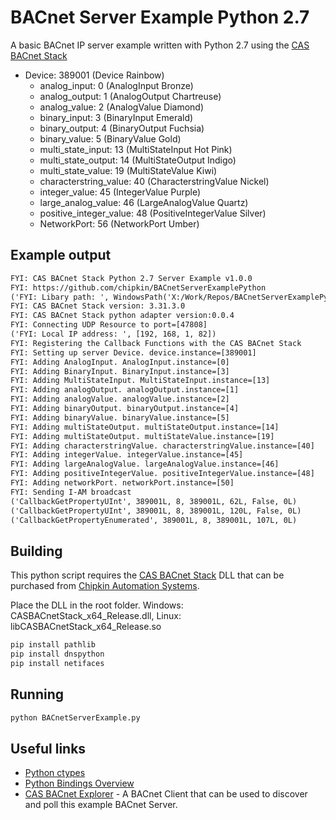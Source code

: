 # BACnet Server Example Python 2.7
A basic BACnet IP server example written with Python 2.7 using the [CAS BACnet Stack](https://www.bacnetstack.com/)

- Device: 389001 (Device Rainbow)
  - analog_input: 0 (AnalogInput Bronze)
  - analog_output: 1 (AnalogOutput Chartreuse)
  - analog_value: 2 (AnalogValue Diamond)
  - binary_input: 3 (BinaryInput Emerald)
  - binary_output: 4 (BinaryOutput Fuchsia)
  - binary_value: 5 (BinaryValue Gold)
  - multi_state_input: 13 (MultiStateInput Hot Pink)
  - multi_state_output: 14 (MultiStateOutput Indigo)
  - multi_state_value: 19 (MultiStateValue Kiwi)
  - characterstring_value: 40 (CharacterstringValue Nickel)
  - integer_value: 45 (IntegerValue Purple)
  - large_analog_value: 46 (LargeAnalogValue Quartz)
  - positive_integer_value: 48 (PositiveIntegerValue Silver)
  - NetworkPort: 56 (NetworkPort Umber)

## Example output

```txt
FYI: CAS BACnet Stack Python 2.7 Server Example v1.0.0
FYI: https://github.com/chipkin/BACnetServerExamplePython
('FYI: Libary path: ', WindowsPath('X:/Work/Repos/BACnetServerExamplePython2.7/CASBACnetStack_x86_Debug.dll'))
FYI: CAS BACnet Stack version: 3.31.3.0
FYI: CAS BACnet Stack python adapter version:0.0.4
FYI: Connecting UDP Resource to port=[47808]
('FYI: Local IP address: ', [192, 168, 1, 82])
FYI: Registering the Callback Functions with the CAS BACnet Stack
FYI: Setting up server Device. device.instance=[389001]
FYI: Adding AnalogInput. AnalogInput.instance=[0]
FYI: Adding BinaryInput. BinaryInput.instance=[3]
FYI: Adding MultiStateInput. MultiStateInput.instance=[13]
FYI: Adding analogOutput. analogOutput.instance=[1]
FYI: Adding analogValue. analogValue.instance=[2]
FYI: Adding binaryOutput. binaryOutput.instance=[4]
FYI: Adding binaryValue. binaryValue.instance=[5]
FYI: Adding multiStateOutput. multiStateOutput.instance=[14]
FYI: Adding multiStateOutput. multiStateValue.instance=[19]
FYI: Adding characterstringValue. characterstringValue.instance=[40]
FYI: Adding integerValue. integerValue.instance=[45]
FYI: Adding largeAnalogValue. largeAnalogValue.instance=[46]
FYI: Adding positiveIntegerValue. positiveIntegerValue.instance=[48]
FYI: Adding networkPort. networkPort.instance=[50]
FYI: Sending I-AM broadcast
('CallbackGetPropertyUInt', 389001L, 8, 389001L, 62L, False, 0L)
('CallbackGetPropertyUInt', 389001L, 8, 389001L, 120L, False, 0L)
('CallbackGetPropertyEnumerated', 389001L, 8, 389001L, 107L, 0L)
```

## Building

This python script requires the [CAS BACnet Stack](https://www.bacnetstack.com/) DLL that can be purchased from [Chipkin Automation Systems](https://store.chipkin.com).

Place the DLL in the root folder. Windows: CASBACnetStack_x64_Release.dll, Linux: libCASBACnetStack_x64_Release.so

```bash
pip install pathlib
pip install dnspython
pip install netifaces
```

## Running

```bash
python BACnetServerExample.py

```

## Useful links

- [Python ctypes](https://docs.python.org/3/library/ctypes.html)
- [Python Bindings Overview](https://realpython.com/python-bindings-overview/)
- [CAS BACnet Explorer](https://store.chipkin.com/products/tools/cas-bacnet-explorer) - A BACnet Client that can be used to discover and poll this example BACnet Server.
